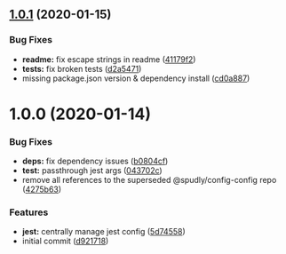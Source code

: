 ## [1.0.1](https://github.com/spudly/scripts/compare/v1.0.0...v1.0.1) (2020-01-15)


### Bug Fixes

* **readme:** fix escape strings in readme ([41179f2](https://github.com/spudly/scripts/commit/41179f282fc88418937680156026bd9de715921e))
* **tests:** fix broken tests ([d2a5471](https://github.com/spudly/scripts/commit/d2a5471b079bacd0a966a8ffdee67128f3ab231d))
* missing package.json version & dependency install ([cd0a887](https://github.com/spudly/scripts/commit/cd0a887cd95eb3abeadba8cacfbf88f9c7d45ffc))

# 1.0.0 (2020-01-14)


### Bug Fixes

* **deps:** fix dependency issues ([b0804cf](https://github.com/spudly/scripts/commit/b0804cf25aa8a411c7a41b588d55edd4730e1d01))
* **test:** passthrough jest args ([043702c](https://github.com/spudly/scripts/commit/043702cb507986a54dd874db051a9b7e9d43aab5))
* remove all references to the superseded @spudly/config-config repo ([4275b63](https://github.com/spudly/scripts/commit/4275b637c009be62939369b55b4c955563b5a102))


### Features

* **jest:** centrally manage jest config ([5d74558](https://github.com/spudly/scripts/commit/5d7455825582c1be24c8ff914c20bce4e5a2caa3))
* initial commit ([d921718](https://github.com/spudly/scripts/commit/d921718b856346fdc3acea1356831890d5fc80d4))
